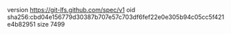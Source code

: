version https://git-lfs.github.com/spec/v1
oid sha256:cbd04e156779d30387b707e57c703df6fef22e0e305b94c05cc5f421e4b82951
size 7499

